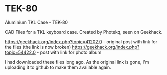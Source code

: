 # TEK-80
Aluminium TKL Case - TEK-80

CAD Files for a TKL keyboard case. Created by Photekq, seen on Geekhack.

https://geekhack.org/index.php?topic=41202.0 - original post with link for the files (the link is now broken)
https://geekhack.org/index.php?topic=54422.0 - post with link for photo album

I had downloaded these files long ago. As the original link is gone, I'm uploading it to github to make them available again.
